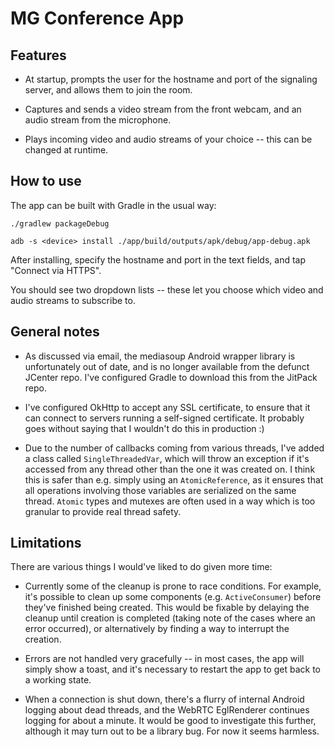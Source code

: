 # MG Conference App

## Features

* At startup, prompts the user for the hostname and port of the signaling server, and allows them
  to join the room.

* Captures and sends a video stream from the front webcam, and an audio stream from the microphone.

* Plays incoming video and audio streams of your choice -- this can be changed at runtime.

## How to use

The app can be built with Gradle in the usual way:

```shell
./gradlew packageDebug

adb -s <device> install ./app/build/outputs/apk/debug/app-debug.apk
```

After installing, specify the hostname and port in the text fields, and tap "Connect via HTTPS".

You should see two dropdown lists -- these let you choose which video and audio streams to
subscribe to.

## General notes

* As discussed via email, the mediasoup Android wrapper library is unfortunately out of date,
  and is no longer available from the defunct JCenter repo. I've configured Gradle to download this
  from the JitPack repo.

* I've configured OkHttp to accept any SSL certificate, to ensure that it can connect to servers
  running a self-signed certificate. It probably goes without saying that I wouldn't do this in
  production :)

* Due to the number of callbacks coming from various threads, I've added a class called
  `SingleThreadedVar`, which will throw an exception if it's accessed from any thread other than
  the one it was created on. I think this is safer than e.g. simply using an `AtomicReference`,
  as it ensures that all operations involving those variables are serialized on the same thread.
  `Atomic` types and mutexes are often used in a way which is too granular to provide real thread
  safety.

## Limitations

There are various things I would've liked to do given more time:

* Currently some of the cleanup is prone to race conditions. For example, it's possible to clean
  up some components (e.g. `ActiveConsumer`) before they've finished being created. This would be
  fixable by delaying the cleanup until creation is completed (taking note of the cases where an
  error occurred), or alternatively by finding a way to interrupt the creation.

* Errors are not handled very gracefully -- in most cases, the app will simply show a toast, and
  it's necessary to restart the app to get back to a working state.

* When a connection is shut down, there's a flurry of internal Android logging about dead threads,
  and the WebRTC EglRenderer continues logging for about a minute. It would be good to investigate
  this further, although it may turn out to be a library bug. For now it seems harmless.
